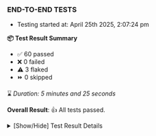 ### END-TO-END TESTS

- Testing started at: April 25th 2025, 2:07:24 pm

**📦 Test Result Summary**

- ✅ 60 passed
- ❌ 0 failed
- ⚠️ 3 flaked
- ⏩ 0 skipped

⌛ _Duration: 5 minutes and 25 seconds_

**Overall Result**: 👍 All tests passed.



<details>
    <summary>[Show/Hide] Test Result Details</summary>
    <div markdown="1">

| Test | Browser | Test Case | Tags | Result |
| :---: | :---: | :--- | :---: | :---: |
| 1 | chromium-meshery-provider | Transition to disconnected state and then back to connected state | unstable | ⚠️ |
| 2 | chromium-meshery-provider | Transition to ignored state and then back to connected state | unstable | ⚠️ |
| 3 | chromium-meshery-provider | Transition to not found state and then back to connected state | unstable | ⚠️ |
| 4 | chromium-meshery-provider | Delete Kubernetes cluster connections | unstable | ⚠️ |
| 5 | chromium-meshery-provider | Ping Istio Adapter | unstable | ⚠️ |
| 6 | chromium-local-provider | Add a cluster connection by uploading kubeconfig file | unstable | ⚠️ |
| 7 | chromium-local-provider | Transition to disconnected state and then back to connected state | unstable | ⚠️ |
| 8 | chromium-local-provider | Transition to ignored state and then back to connected state | unstable | ⚠️ |
| 9 | chromium-local-provider | Transition to not found state and then back to connected state | unstable | ⚠️ |
| 10 | chromium-local-provider | Delete Kubernetes cluster connections | unstable | ⚠️ |

</div>
</details>


<!-- To see the full report, please visit our CI/CD pipeline with reporter. -->